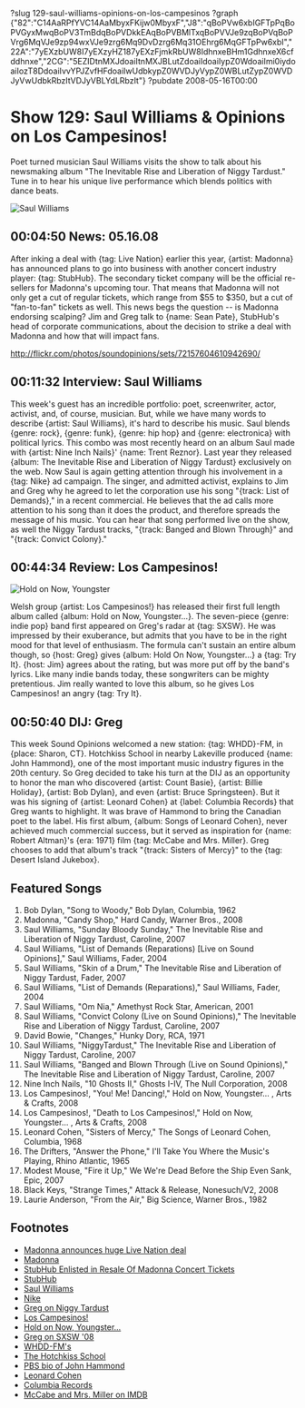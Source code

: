 ?slug 129-saul-williams-opinions-on-los-campesinos
?graph {"82":"C14AaRPfYVC14AaMbyxFKijw0MbyxF","J8":"qBoPVw6xbIGFTpPqBoPVGyxMwqBoPV3TmBdqBoPVDkkEAqBoPVBMlTxqBoPVVJe9zqBoPVqBoPVrg6MqVJe9zp94wxVJe9zrg6Mq9DvDzrg6Mq31OEhrg6MqGFTpPw6xbI","22A":"7yEXzbUW8I7yEXzyHZ187yEXzFjmkRbUW8IdhnxeBHm1GdhnxeX6cfddhnxe","2CG":"5EZIDtnMXJdoaiItnMXJBLutZdoaiIdoaiIypZ0WdoaiImi0iydoaiIozT8DdoaiIvvYPJZvfHFdoaiIwUdbkypZ0WVDJyVypZ0WBLutZypZ0WVDJyVwUdbkRbzItVDJyVBLYdLRbzIt"}
?pubdate 2008-05-16T00:00

# Show 129: Saul Williams & Opinions on Los Campesinos!
Poet turned musician Saul Williams visits the show to talk about his newsmaking album "The Inevitable Rise and Liberation of Niggy Tardust." Tune in to hear his unique live performance which blends politics with dance beats.

![Saul Williams](https://static.soundopinions.org/images/2008/saulwilliams.jpg)

## 00:04:50 News: 05.16.08
After inking a deal with {tag: Live Nation} earlier this year, {artist: Madonna} has announced plans to go into business with another concert industry player: {tag: StubHub}. The secondary ticket company will be the official re-sellers for Madonna's upcoming tour. That means that Madonna will not only get a cut of regular tickets, which range from $55 to $350, but a cut of "fan-to-fan" tickets as well. This news begs the question -- is Madonna endorsing scalping? Jim and Greg talk to {name: Sean Pate}, StubHub's head of corporate communications, about the decision to strike a deal with Madonna and how that will impact fans.

http://flickr.com/photos/soundopinions/sets/72157604610942690/

## 00:11:32 Interview: Saul Williams
This week's guest has an incredible portfolio: poet, screenwriter, actor, activist, and, of course, musician. But, while we have many words to describe {artist: Saul Williams}, it's hard to describe his music. Saul blends {genre: rock}, {genre: funk}, {genre: hip hop} and {genre: electronica} with political lyrics. This combo was most recently heard on an album Saul made with {artist: Nine Inch Nails}' {name: Trent Reznor}. Last year they released {album: The Inevitable Rise and Liberation of Niggy Tardust} exclusively on the web. Now Saul is again getting attention through his involvement in a {tag: Nike} ad campaign. The singer, and admitted activist, explains to Jim and Greg why he agreed to let the corporation use his song "{track: List of Demands}," in a recent commercial. He believes that the ad calls more attention to his song than it does the product, and therefore spreads the message of his music. You can hear that song performed live on the show, as well the Niggy Tardust tracks, "{track: Banged and Blown Through}" and "{track: Convict Colony}."

## 00:44:34 Review: Los Campesinos!
![Hold on Now, Youngster](https://static.soundopinions.org/assets/129/22A0.jpg)

Welsh group {artist: Los Campesinos!} has released their first full length album called {album: Hold on Now, Youngster...}. The seven-piece {genre: indie pop} band first appeared on Greg's radar at {tag: SXSW}. He was impressed by their exuberance, but admits that you have to be in the right mood for that level of enthusiasm. The formula can't sustain an entire album though, so {host: Greg} gives {album: Hold On Now, Youngster...} a {tag: Try It}. {host: Jim} agrees about the rating, but was more put off by the band's lyrics. Like many indie bands today, these songwriters can be mighty pretentious. Jim really wanted to love this album, so he gives Los Campesinos! an angry {tag: Try It}.

## 00:50:40 DIJ: Greg
This week Sound Opinions welcomed a new station: {tag: WHDD}-FM, in {place: Sharon, CT}. Hotchkiss School in nearby Lakeville produced {name: John Hammond}, one of the most important music industry figures in the 20th century. So Greg decided to take his turn at the DIJ as an opportunity to honor the man who discovered {artist: Count Basie}, {artist: Billie Holiday}, {artist: Bob Dylan}, and even {artist: Bruce Springsteen}. But it was his signing of {artist: Leonard Cohen} at {label: Columbia Records} that Greg wants to highlight. It was brave of Hammond to bring the Canadian poet to the label. His first album, {album: Songs of Leonard Cohen}, never achieved much commercial success, but it served as inspiration for {name: Robert Altman}'s {era: 1971} film {tag: McCabe and Mrs. Miller}. Greg chooses to add that album's track "{track: Sisters of Mercy}" to the {tag: Desert Island Jukebox}.

## Featured Songs
1. Bob Dylan, "Song to Woody," Bob Dylan, Columbia, 1962
2. Madonna, "Candy Shop," Hard Candy, Warner Bros., 2008
3. Saul Williams, "Sunday Bloody Sunday," The Inevitable Rise and Liberation of Niggy Tardust, Caroline, 2007 
1. Saul Williams, "List of Demands (Reparations) [Live on Sound Opinions]," Saul Williams, Fader, 2004 
4. Saul Williams, "Skin of a Drum," The Inevitable Rise and Liberation of Niggy Tardust, Fader, 2007
5. Saul Williams, "List of Demands (Reparations)," Saul Williams, Fader, 2004
6. Saul Williams, "Om Nia," Amethyst Rock Star, American, 2001
7. Saul Williams, "Convict Colony (Live on Sound Opinions)," The Inevitable Rise and Liberation of Niggy Tardust, Caroline, 2007
8. David Bowie, "Changes," Hunky Dory, RCA, 1971
9. Saul Williams, "NiggyTardust," The Inevitable Rise and Liberation of Niggy Tardust, Caroline, 2007
10. Saul Williams, "Banged and Blown Through (Live on Sound Opinions)," The Inevitable Rise and Liberation of Niggy Tardust, Caroline, 2007
11. Nine Inch Nails, "10 Ghosts II," Ghosts I-IV, The Null Corporation, 2008
12. Los Campesinos!, "You! Me! Dancing!," Hold on Now, Youngster... , Arts & Crafts, 2008
13. Los Campesinos!, "Death to Los Campesinos!," Hold on Now, Youngster... , Arts & Crafts, 2008
14. Leonard Cohen, "Sisters of Mercy," The Songs of Leonard Cohen, Columbia, 1968
15. The Drifters, "Answer the Phone," I'll Take You Where the Music's Playing, Rhino Atlantic, 1965
16. Modest Mouse, "Fire it Up," We We're Dead Before the Ship Even Sank, Epic, 2007
17. Black Keys, "Strange Times," Attack & Release, Nonesuch/V2, 2008
18. Laurie Anderson, "From the Air," Big Science, Warner Bros., 1982

## Footnotes
- [Madonna announces huge Live Nation deal](http://www.msnbc.msn.com/id/21324512/)
- [Madonna](http://www.madonna.com/)
- [StubHub Enlisted in Resale Of Madonna Concert Tickets](http://online.wsj.com/article/SB121028659029779015.html?mod=googlenews_wsj)
- [StubHub](http://www.stubhub.com/)
- [Saul Williams](http://www.myspace.com/saulwilliams)
- [Nike](http://www.nike.com/)
- [Greg on Niggy Tardust](http://leisureblogs.chicagotribune.com/turn_it_up/2008/04/saul-williams-s.html)
- [Los Campesinos!](http://www.loscampesinos.com/)
- [Hold on Now, Youngster...](http://www.metacritic.com/music/hold-on-now-youngster/los-campesinos!)
- [Greg on SXSW '08](http://leisureblogs.chicagotribune.com/turn_it_up/2008/03/south-by-sout-1.html)
- [WHDD-FM's](http://www.whddfm.com/)
- [The Hotchkiss School](http://www.hotchkiss.org/)
- [PBS bio of John Hammond](http://www.pbs.org/wnet/americanmasters/database/hammond_j.html)
- [Leonard Cohen](http://www.leonardcohen.com/)
- [Columbia Records](http://www.columbiarecords.com/)
- [McCabe and Mrs. Miller on IMDB](http://www.imdb.com/title/tt0067411/)
